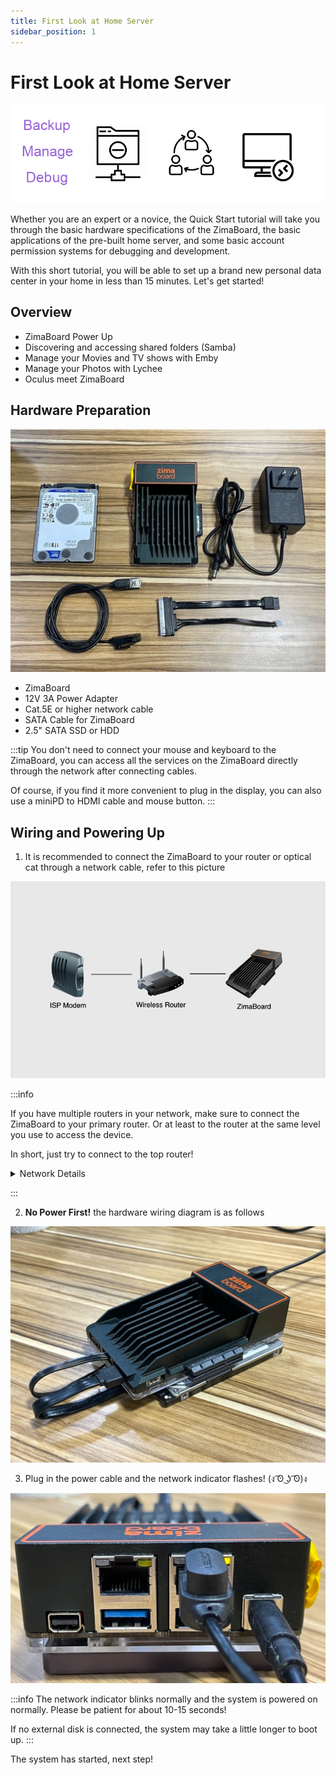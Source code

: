 ```yaml
---
title: First Look at Home Server
sidebar_position: 1
---
```


# First Look at Home Server

![zimaboard-get-started](./images/hero-image-get-started.png)


Whether you are an expert or a novice, the Quick Start tutorial will take you through the basic hardware specifications of the ZimaBoard, the basic applications of the pre-built home server, and some basic account permission systems for debugging and development.

With this short tutorial, you will be able to set up a brand new personal data center in your home in less than 15 minutes. Let's get started!

## Overview

- ZimaBoard Power Up
- Discovering and accessing shared folders (Samba)
- Manage your Movies and TV shows with Emby
- Manage your Photos with Lychee
- Oculus meet ZimaBoard

## Hardware Preparation

![ZimaBoard Power On Hardware List](./images/get-started-hardware-list.jpg)

- ZimaBoard 
- 12V 3A Power Adapter
- Cat.5E or higher network cable
- SATA Cable for ZimaBoard
- 2.5" SATA SSD or HDD

:::tip
You don't need to connect your mouse and keyboard to the ZimaBoard, you can access all the services on the ZimaBoard directly through the network after connecting cables.

Of course, if you find it more convenient to plug in the display, you can also use a miniPD to HDMI cable and mouse button.
:::

## Wiring and Powering Up

1. It is recommended to connect the ZimaBoard to your router or optical cat through a network cable, refer to this picture

![ethernet connection guide](./images/eth-connection.jpeg)

:::info

If you have multiple routers in your network, make sure to connect the ZimaBoard to your primary router. Or at least to the router at the same level you use to access the device.

In short, just try to connect to the top router!

<details>

<summary>Network Details</summary>

**For example, if your network looks like this:**

![Network Case 1](./images/network-case-1.png)

The routers are connected as shown in the diagram. Both router A and router B are connected to different devices that need to be networked, and you want them both to be connected to the ZimaBoard, connect the ZimaBoard to router A.

But if all your devices that need to be networked are actually connected to router B, or if you only want the devices under router B to access the ZimaBoard, then just connect to router B.

---

**The same goes for the following network situation:**

![Network Case 2](./images/network-case-2.png)

The routers are connected as shown in the figure. Routers A, B, C and D are all connected to different Internet devices, and you want them all to connect to the ZimaBoard, connect the ZimaBoard to router A.

If you only want the devices under router B to access the ZimaBoard, then just connect to router B. At this point, none of the devices connected to routers A and C will be able to access the ZimaBoard.

</details>

:::

2.  **No Power First!** the hardware wiring diagram is as follows

![SATA and Ethernet Connection](./images/get-started-eth-connection.jpg)

3. Plug in the power cable and the network indicator flashes! (ง ͡ʘ ͜ʖ ͡ʘ)ง

![Power On](./images/get-started-power-on.jpg)

:::info
The network indicator blinks normally and the system is powered on normally.
Please be patient for about 10-15 seconds! 

If no external disk is connected, the system may take a little longer to boot up.
:::

The system has started, next step!
